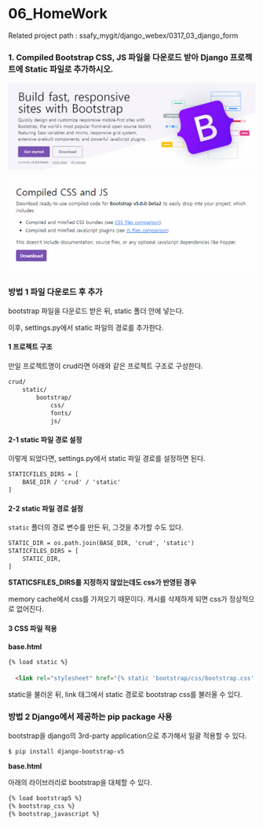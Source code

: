 # 06_HomeWork

Related project path : ssafy_mygit/django_webex/0317_03_django_form

### 1. Compiled Bootstrap CSS, JS 파일을 다운로드 받아 Django 프로젝트에 Static 파일로 추가하시오.

![image-20210318125351754](06_HomeWork.assets/image-20210318125351754.png)

![image-20210318125404586](06_HomeWork.assets/image-20210318125404586.png)

### 방법 1 파일 다운로드 후 추가

bootstrap 파일을 다운로드 받은 뒤, static 폴더 안에 넣는다.

이후, settings.py에서 static 파일의 경로를 추가한다.

#### 1 프로젝트 구조

만일 프로젝트명이 crud라면 아래와 같은 프로젝트 구조로 구성한다.

```
crud/
	static/
		bootstrap/
			css/
			fonts/
			js/
```

#### 2-1 static 파일 경로 설정

이렇게 되었다면, settings.py에서 static 파일 경로를 설정하면 된다.

```
STATICFILES_DIRS = [
    BASE_DIR / 'crud' / 'static'
]
```

#### 2-2 static 파일 경로 설정

`static` 폴더의 경로 변수를 만든 뒤, 그것을 추가할 수도 있다.

```
STATIC_DIR = os.path.join(BASE_DIR, 'crud', 'static')
STATICFILES_DIRS = [
    STATIC_DIR,
]
```

**STATICSFILES_DIRS를 지정하지 않았는데도 css가 반영된 경우** 

memory cache에서 css를 가져오기 때문이다. 캐시를 삭제하게 되면 css가 정상적으로 없어진다.



#### 3 CSS 파일 적용

**base.html**

```html
{% load static %}

  <link rel="stylesheet" href="{% static 'bootstrap/css/bootstrap.css' %}">
```

static을 불러온 뒤, link 태그에서 static 경로로 bootstrap css를 불러올 수 있다.

### 방법 2 Django에서 제공하는 pip package 사용

bootstrap을 django의 3rd-party application으로 추가해서 일괄 적용할 수 있다.

```shell
$ pip install django-bootstrap-v5
```

**base.html**

아래의 라이브러리로 bootstrap을 대체할 수 있다.

```
{% load bootstrap5 %}
{% bootstrap_css %}
{% bootstrap_javascript %}
```

